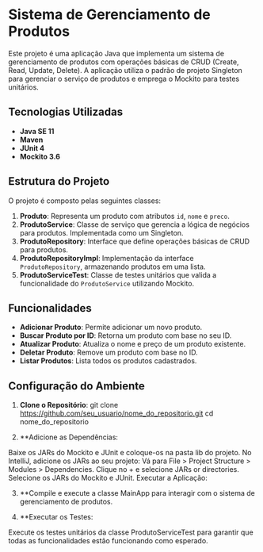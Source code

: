 # Sistema de Gerenciamento de Produtos

Este projeto é uma aplicação Java que implementa um sistema de gerenciamento de produtos com operações básicas de CRUD (Create, Read, Update, Delete). A aplicação utiliza o padrão de projeto Singleton para gerenciar o serviço de produtos e emprega o Mockito para testes unitários.

## Tecnologias Utilizadas

- **Java SE 11**
- **Maven**
- **JUnit 4**
- **Mockito 3.6**

## Estrutura do Projeto

O projeto é composto pelas seguintes classes:

1. **Produto**: Representa um produto com atributos `id`, `nome` e `preco`.
2. **ProdutoService**: Classe de serviço que gerencia a lógica de negócios para produtos. Implementada como um Singleton.
3. **ProdutoRepository**: Interface que define operações básicas de CRUD para produtos.
4. **ProdutoRepositoryImpl**: Implementação da interface `ProdutoRepository`, armazenando produtos em uma lista.
5. **ProdutoServiceTest**: Classe de testes unitários que valida a funcionalidade do `ProdutoService` utilizando Mockito.

## Funcionalidades

- **Adicionar Produto**: Permite adicionar um novo produto.
- **Buscar Produto por ID**: Retorna um produto com base no seu ID.
- **Atualizar Produto**: Atualiza o nome e preço de um produto existente.
- **Deletar Produto**: Remove um produto com base no ID.
- **Listar Produtos**: Lista todos os produtos cadastrados.

## Configuração do Ambiente

1. **Clone o Repositório**:
   git clone https://github.com/seu_usuario/nome_do_repositorio.git
   cd nome_do_repositorio

2. **Adicione as Dependências:

  Baixe os JARs do Mockito e JUnit e coloque-os na pasta lib do projeto.
  No IntelliJ, adicione os JARs ao seu projeto:
  Vá para File > Project Structure > Modules > Dependencies.
  Clique no + e selecione JARs or directories.
  Selecione os JARs do Mockito e JUnit.
  Executar a Aplicação:

3. **Compile e execute a classe MainApp para interagir com o sistema de gerenciamento de produtos.

4. **Executar os Testes:

  Execute os testes unitários da classe ProdutoServiceTest para garantir que todas as funcionalidades estão funcionando como esperado.

